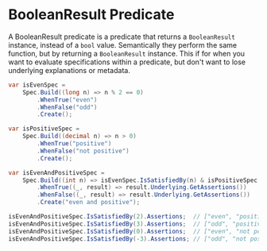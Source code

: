 ﻿# BooleanResult Predicate
A BooleanResult predicate is a predicate that returns a `BooleanResult` instance, instead of a `bool` value.
Semantically they perform the same function, but by returning a `BooleanResult` instance.
This if for when you want to evaluate specifications within a predicate, but don't want to lose 
underlying explanations or metadata.
```csharp
var isEvenSpec = 
    Spec.Build((long n) => n % 2 == 0)
        .WhenTrue("even")
        .WhenFalse("odd")
        .Create();

var isPositiveSpec =
    Spec.Build((decimal n) => n > 0)
        .WhenTrue("positive")
        .WhenFalse("not positive")
        .Create();

var isEvenAndPositiveSpec = 
    Spec.Build((int n) => isEvenSpec.IsSatisfiedBy(n) & isPositiveSpec.IsSatisfiedBy(n))
        .WhenTrue((_, result) => result.Underlying.GetAssertions())
        .WhenFalse((_, result) => result.Underlying.GetAssertions())
        .Create("even and positive");

isEvenAndPositiveSpec.IsSatisfiedBy(2).Assertions;  // ["even", "positive"]
isEvenAndPositiveSpec.IsSatisfiedBy(3).Assertions;  // ["odd", "positive"]
isEvenAndPositiveSpec.IsSatisfiedBy(0).Assertions;  // ["even", "not positive"]
isEvenAndPositiveSpec.IsSatisfiedBy(-3).Assertions; // ["odd", "not positive"]
```
